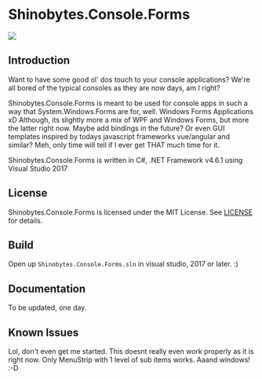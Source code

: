 # Shinobytes.Console.Forms


![](https://github.com/zerratar/Shinobytes.Console.Forms/blob/master/samples/Screenshots/0.png)


## Introduction
Want to have some good ol' dos touch to your console applications? We're all bored of the typical consoles as they are now days, am I right?


Shinobytes.Console.Forms is meant to be used for console apps in such a way that System.Windows.Forms are for, well. Windows Forms Applications xD
Although, its slightly more a mix of WPF and Windows Forms, but more the latter right now. Maybe add bindings in the future?
Or even GUI templates inspired by todays javascript frameworks vue/angular and similar? Meh, only time will tell if I ever get THAT much time for it.

Shinobytes.Console.Forms is written in C#, .NET Framework v4.6.1 using Visual Studio 2017

## License
Shinobytes.Console.Forms is licensed under the MIT License. See [LICENSE](https://github.com/zerratar/Shinobytes.Console.Forms/blob/master/LICENSE) for details.

## Build
Open up `Shinobytes.Console.Forms.sln` in visual studio, 2017 or later. :)

## Documentation
To be updated, one day.

## Known Issues
Lol, don't even get me started.
This doesnt really even work properly as it is right now. Only MenuStrip with 1 level of sub items works. Aaand windows! :-D